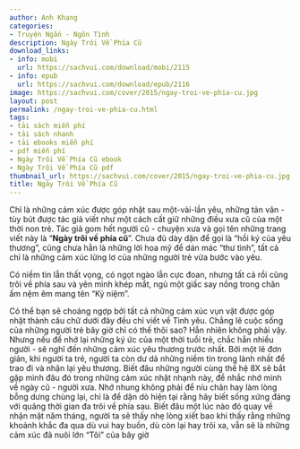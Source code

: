```yaml
---
author: Anh Khang
categories:
- Truyện Ngắn - Ngôn Tình
description: Ngày Trôi Về Phía Cũ
download_links:
- info: mobi
  url: https://sachvui.com/download/mobi/2115
- info: epub
  url: https://sachvui.com/download/epub/2116
image: https://sachvui.com/cover/2015/ngay-troi-ve-phia-cu.jpg
layout: post
permalink: /ngay-troi-ve-phia-cu.html
tags:
- tải sách miễn phí
- tải sách nhanh
- tải ebooks miễn phí
- pdf miễn phí
- Ngày Trôi Về Phía Cũ ebook
- Ngày Trôi Về Phía Cũ pdf
thumbnail_url: https://sachvui.com/cover/2015/ngay-troi-ve-phia-cu.jpg
title: Ngày Trôi Về Phía Cũ
---
```


 <div class="item-desc text-justify"> <p>Chỉ là những cảm xúc được góp nhặt sau một-vài-lần yêu, những tản văn - tùy bút được tác giả viết như một cách cất giữ những điều xưa cũ của một thời non trẻ. Tác giả gom hết người cũ - chuyện xưa và gọi tên những trang viết này là “<strong>Ngày trôi về phía cũ</strong>”. Chưa đủ dày dặn để gọi là “hồi ký của yêu thương”, cũng chưa hẳn là những lời hoa mỹ để dán mác “thư tình”, tất cả chỉ là những cảm xúc lửng lơ của những người trẻ vừa bước vào yêu.</p><p>Có niềm tin lẫn thất vọng, có ngọt ngào lẫn cực đoan, nhưng tất cả rồi cũng trôi về phía sau và yên mình khép mắt, ngủ một giấc say nồng trong chăn ấm nệm êm mang tên “Kỷ niệm”.</p><p>Có thể bạn sẽ choáng ngợp bởi tất cả những cảm xúc vụn vặt được góp nhặt thành câu chữ dưới đây đều chỉ viết về Tình yêu. Chẳng lẽ cuộc sống của những người trẻ bây giờ chỉ có thế thôi sao? Hẳn nhiên không phải vậy. Nhưng nếu để nhớ lại những ký ức của một thời tuổi trẻ, chắc hẳn nhiều người - sẽ nghĩ đến những cảm xúc yêu thương trước nhất. Bởi một lẽ đơn giản, khi người ta trẻ, người ta còn dư dả những niềm tin trong lành nhất để trao đi và nhận lại yêu thương. Biết đâu những người cùng thế hệ 8X sẽ bắt gặp mình đâu đó trong những cảm xúc nhặt nhạnh này, để nhắc nhớ mình về ngày cũ - người xưa. Nhớ nhung không phải để níu chân hay làm lòng bỗng dưng chùng lại, chỉ là để dặn dò hiện tại rằng hãy biết sống xứng đáng với quãng thời gian đa trôi về phía sau. Biết đâu một lúc nào đó quay về nhận mặt năm tháng, người ta sẽ thấy nhẹ lòng xiết bao khi thấy rằng những khoảnh khắc đa qua dù vui hay buồn, dù còn lại hay trôi xa, vẫn sẽ là những cảm xúc đã nuôi lớn “Tôi” của bây giờ</p> </div>